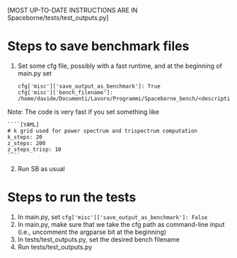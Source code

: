 [MOST UP-TO-DATE INSTRUCTIONS ARE IN Spaceborne/tests/test_outputs.py]


# Steps to save benchmark files

1. Set some cfg file, possibly with a fast runtime, and at the beginning of main.py set

    ````[Python]
    cfg['misc']['save_output_as_benchmark']: True
    cfg['misc']['bench_filename']: /home/davide/Documenti/Lavoro/Programmi/Spaceborne_bench/<descriptive_name> 
    ````

Note: The code is very fast if you set something like

    ````[YAML]
    # k grid used for power spectrum and trispectrum computation
    k_steps: 20 
    z_steps: 200
    z_steps_trisp: 10 
    ````

2. Run SB as usual

# Steps to run the tests

1. In main.py, set `cfg['misc']['save_output_as_benchmark']: False`
2. In main.py, make sure that we take the cfg path as command-line input (i.e., uncomment the argparse bit at the beginning)
3. In tests/test_outputs.py, set the desired bench filename
4. Run tests/test_outputs.py
